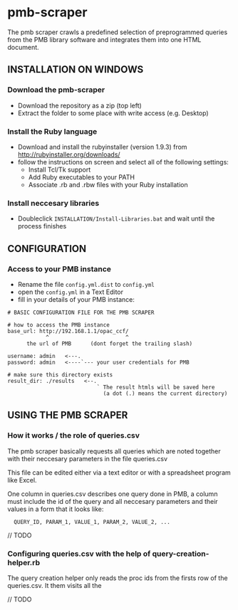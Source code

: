 # pmb-scraper

The pmb scraper crawls a predefined selection of preprogrammed queries
from the PMB library software and integrates them into one HTML document.
  
## INSTALLATION ON WINDOWS

### Download the pmb-scraper

* Download the repository as a zip (top left)
* Extract the folder to some place with write access (e.g. Desktop)

### Install the Ruby language

* Download and install the rubyinstaller (version 1.9.3) from http://rubyinstaller.org/downloads/
* follow the instructions on screen and select all of the following settings:
    * Install Tcl/Tk support
    * Add Ruby executables to your PATH
    * Associate .rb and .rbw files with your Ruby installation

### Install neccesary libraries

* Doubleclick `INSTALLATION/Install-Libraries.bat`
  and wait until the process finishes

## CONFIGURATION

### Access to your PMB instance

* Rename the file `config.yml.dist` to `config.yml`
* open the `config.yml` in a Text Editor
* fill in your details of your PMB instance:

```
# BASIC CONFIGURATION FILE FOR THE PMB SCRAPER
 
# how to access the PMB instance
base_url: http://192.168.1.1/opac_ccf/
            ^                        ^
      the url of PMB      (dont forget the trailing slash)
     
username: admin   <---.
password: admin   <----`--- your user credentials for PMB 
     
# make sure this directory exists
result_dir: ./results   <--.
                            ` The result htmls will be saved here
                              (a dot (.) means the current directory)
```

## USING THE PMB SCRAPER

### How it works / the role of queries.csv

  The pmb scraper basically requests all queries which are noted together
  with their neccesary parameters in the file queries.csv
    
  This file can be edited either via a text editor or with a spreadsheet program
  like Excel.

  One column in queries.csv describes one query done in PMB, a column must
  include the id of the query and all neccesary parameters and their values in a
  form that it looks like:
  
```
  QUERY_ID, PARAM_1, VALUE_1, PARAM_2, VALUE_2, ...
```

  // TODO

### Configuring queries.csv with the help of query-creation-helper.rb

  The query creation helper only reads the proc ids from the firsts row of the
  queries.csv. It them visits all the

  // TODO

  

    

  
  


